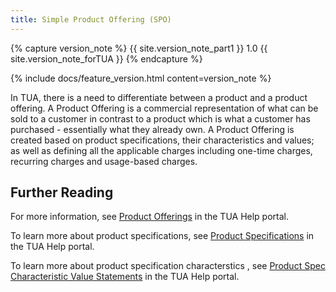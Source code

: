 ```yaml
---
title: Simple Product Offering (SPO)
---
```


{% capture version_note %}
{{ site.version_note_part1 }} 1.0 {{ site.version_note_forTUA }}
{% endcapture %}

{% include docs/feature_version.html content=version_note %}

In TUA, there is a need to differentiate between a product and a product offering.  A Product Offering is a commercial representation of what can be sold to a customer in contrast to a product which is what a customer has purchased - essentially what they already own.  A Product Offering is created based on product specifications, their characteristics and values; as well as defining all the applicable charges including one-time charges, recurring charges and usage-based charges.

## Further Reading

For more information, see [Product Offerings](https://help.sap.com/viewer/32f0086927f44c9ab1199f1dab8833cd/2007/en-US/315410098c024e50adf4c43373761936.html) in the TUA Help portal.

To learn more about product specifications, see [Product Specifications](https://help.sap.com/viewer/32f0086927f44c9ab1199f1dab8833cd/2007/en-US/988400fa3f764e2eb54c905f71ee5ab2.html) in the TUA Help portal.

To learn more about product specification characterstics , see [Product Spec Characteristic Value Statements](https://help.sap.com/viewer/32f0086927f44c9ab1199f1dab8833cd/2007/en-US/d37a1eb941224d1c89b02f268fb6ea87.html) in the TUA Help portal.

